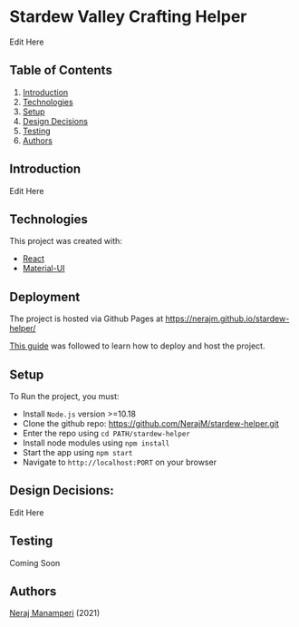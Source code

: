 # Stardew Valley Crafting Helper

Edit Here

## Table of Contents

1. [Introduction](#Introduction)
2. [Technologies](#Technologies)
3. [Setup](#Setup)
4. [Design Decisions](#Design_Decisions)
5. [Testing](#Testing)
6. [Authors](#Authors)

## Introduction

Edit Here

## Technologies

This project was created with:

- [React](https://reactjs.org/)
- [Material-UI](https://material-ui.com/)

## Deployment

The project is hosted via Github Pages at https://nerajm.github.io/stardew-helper/

[This guide](https://create-react-app.dev/docs/deployment/#github-pages-https-pagesgithubcom) was followed to learn how to deploy and host the project.

## Setup

To Run the project, you must:

- Install `Node.js` version >=10.18
- Clone the github repo: https://github.com/NerajM/stardew-helper.git
- Enter the repo using `cd PATH/stardew-helper`
- Install node modules using `npm install`
- Start the app using `npm start`
- Navigate to `http://localhost:PORT` on your browser

## Design Decisions:

Edit Here

## Testing

Coming Soon

## Authors

[Neraj Manamperi](https://github.com/NerajM) (2021)
